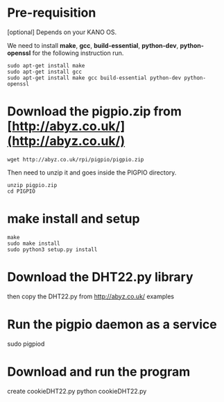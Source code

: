# Pre-requisition
[optional] Depends on your KANO OS.

We need to install **make**, **gcc**, **build-essential**, **python-dev**, **python-openssl** for the following instruction run.

```
sudo apt-get install make
sudo apt-get install gcc
sudo apt-get install make gcc build-essential python-dev python-openssl
```

# Download the pigpio.zip from [http://abyz.co.uk/](http://abyz.co.uk/)
```
wget http://abyz.co.uk/rpi/pigpio/pigpio.zip
```

Then need to unzip it and goes inside the PIGPIO directory.
```
unzip pigpio.zip
cd PIGPIO
```

# make install and setup
```
make
sudo make install
sudo python3 setup.py install
```

# Download the DHT22.py library
then copy the DHT22.py from http://abyz.co.uk/ examples

# Run the pigpio daemon as a service
sudo pigpiod

# Download and run the program
create cookieDHT22.py
python cookieDHT22.py
